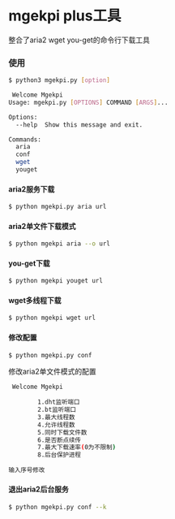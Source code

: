 # mgekpi plus工具
整合了aria2 wget you-get的命令行下载工具

### 使用

```bash
$ python3 mgekpi.py [option]
```

```bash
 Welcome Mgekpi
Usage: mgekpi.py [OPTIONS] COMMAND [ARGS]...

Options:
  --help  Show this message and exit.

Commands:
  aria
  conf
  wget
  youget
```

#### aria2服务下载

```bash
$ python mgekpi.py aria url
```

#### aria2单文件下载模式

```bash
$ python mgekpi aria --o url
```

#### you-get下载

```bash
$ python mgekpi youget url
```

#### wget多线程下载

```bash
$ python mgekpi wget url
```

#### 修改配置

```bash
$ python mgekpi.py conf
```

修改aria2单文件模式的配置

```bash
 Welcome Mgekpi
 
        1.dht监听端口
        2.bt监听端口
        3.最大线程数
        4.允许线程数
        5.同时下载文件数
        6.是否断点续传
        7.最大下载速率(0为不限制)
        8.后台保护进程
         
输入序号修改
```

#### 退出aria2后台服务

```bash
$ python mgekpi.py conf --k
```

